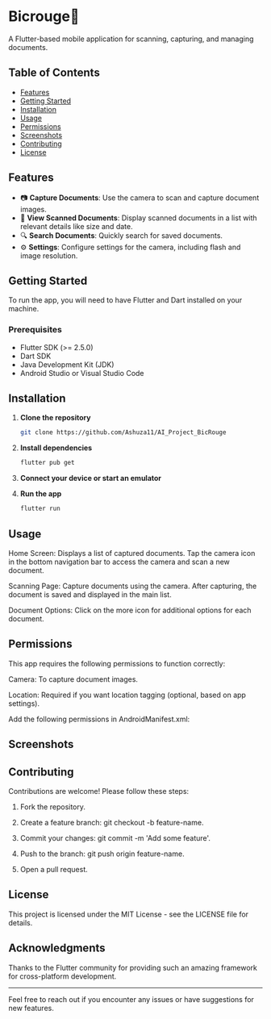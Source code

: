 # Bicrouge📄

A Flutter-based mobile application for scanning, capturing, and managing documents.

## Table of Contents
- [Features](#features)
- [Getting Started](#getting-started)
- [Installation](#installation)
- [Usage](#usage)
- [Permissions](#permissions)
- [Screenshots](#screenshots)
- [Contributing](#contributing)
- [License](#license)

## Features

- 📷 **Capture Documents**: Use the camera to scan and capture document images.
- 📄 **View Scanned Documents**: Display scanned documents in a list with relevant details like size and date.
- 🔍 **Search Documents**: Quickly search for saved documents.
- ⚙️ **Settings**: Configure settings for the camera, including flash and image resolution.

## Getting Started

To run the app, you will need to have Flutter and Dart installed on your machine.

### Prerequisites

- Flutter SDK (>= 2.5.0)
- Dart SDK
- Java Development Kit (JDK)
- Android Studio or Visual Studio Code

## Installation

1. **Clone the repository**
   ```bash
   git clone https://github.com/Ashuza11/AI_Project_BicRouge

2. **Install dependencies**
   ```bash
   flutter pub get

3. **Connect your device or start an emulator**


4. **Run the app**
   ```bash
   flutter run

## Usage

Home Screen: Displays a list of captured documents. Tap the camera icon in the bottom navigation bar to access the camera and scan a new document.

Scanning Page: Capture documents using the camera. After capturing, the document is saved and displayed in the main list.

Document Options: Click on the more icon for additional options for each document.


## Permissions

This app requires the following permissions to function correctly:

Camera: To capture document images.

Location: Required if you want location tagging (optional, based on app settings).


Add the following permissions in AndroidManifest.xml:

<uses-permission android:name="android.permission.CAMERA" />
<uses-permission android:name="android.permission.ACCESS_FINE_LOCATION" />
<uses-permission android:name="android.permission.ACCESS_COARSE_LOCATION" />

## Screenshots

## Contributing

Contributions are welcome! Please follow these steps:

1. Fork the repository.


2. Create a feature branch: git checkout -b feature-name.


3. Commit your changes: git commit -m 'Add some feature'.


4. Push to the branch: git push origin feature-name.


5. Open a pull request.



## License

This project is licensed under the MIT License - see the LICENSE file for details.

## Acknowledgments

Thanks to the Flutter community for providing such an amazing framework for cross-platform development.


---

Feel free to reach out if you encounter any issues or have suggestions for new features.